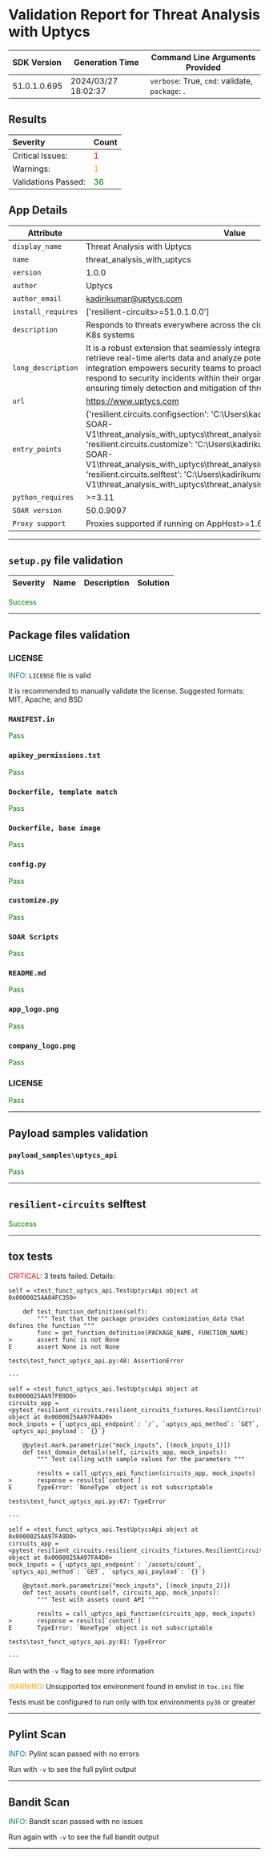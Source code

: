 

# Validation Report for Threat Analysis with Uptycs

| SDK Version       | Generation Time          | Command Line Arguments Provided |
| :---------------- | ------------------------ | ------------------------------- |
| 51.0.1.0.695 | 2024/03/27 18:02:37 | `verbose`: True, `cmd`: validate, `package`: . |

## Results
| **Severity** | **Count** |
| :----------- | --------- |
| Critical Issues:    | <span style="color:red"> 1 </span> |
| Warnings:           | <span style="color:orange"> 1 </span>  |
| Validations Passed: | <span style="color:green"> 36  </span>   |


## App Details
| Attribute | Value |
| --------- | ----- |
| `display_name` | Threat Analysis with Uptycs |
| `name` | threat_analysis_with_uptycs |
| `version` | 1.0.0 |
| `author` | Uptycs |
| `author_email` | kadirikumar@uptycs.com |
| `install_requires` | ['resilient-circuits>=51.0.1.0.0'] |
| `description` | Responds to threats everywhere across the cloud, endpoints, containers, and K8s systems |
| `long_description` | It is a robust extension that seamlessly integrates with the Uptycs platform to retrieve real-time alerts data and analyze potential security threats.     This integration empowers security teams to proactively monitor, analyze, and respond to security incidents within their organization's IT infrastructure, ensuring timely detection and mitigation of threats. |
| `url` | https://www.uptycs.com |
| `entry_points` | {'resilient.circuits.configsection': 'C:\\Users\\kadirikumar\\Downloads\\QRADAR-SOAR-V1\\threat_analysis_with_uptycs\\threat_analysis_with_uptycs\\util\\config.py',<br> 'resilient.circuits.customize': 'C:\\Users\\kadirikumar\\Downloads\\QRADAR-SOAR-V1\\threat_analysis_with_uptycs\\threat_analysis_with_uptycs\\util\\customize.py',<br> 'resilient.circuits.selftest': 'C:\\Users\\kadirikumar\\Downloads\\QRADAR-SOAR-V1\\threat_analysis_with_uptycs\\threat_analysis_with_uptycs\\util\\selftest.py'} |
| `python_requires` | >=3.11 |
| `SOAR version` | 50.0.9097 |
| `Proxy support` | Proxies supported if running on AppHost>=1.6 |

---


## `setup.py` file validation
| Severity | Name | Description | Solution |
| --- | --- | --- | --- |

<span style="color:green">Success</span>


---


## Package files validation

### LICENSE
<span style="color:teal">INFO</span>: `LICENSE` file is valid

It is recommended to manually validate the license. Suggested formats: MIT, Apache, and BSD


### `MANIFEST.in`
<span style="color:green">Pass</span>


### `apikey_permissions.txt`
<span style="color:green">Pass</span>


### `Dockerfile, template match`
<span style="color:green">Pass</span>


### `Dockerfile, base image`
<span style="color:green">Pass</span>


### ``config.py``
<span style="color:green">Pass</span>


### ``customize.py``
<span style="color:green">Pass</span>


### `SOAR Scripts`
<span style="color:green">Pass</span>


### `README.md`
<span style="color:green">Pass</span>


### `app_logo.png`
<span style="color:green">Pass</span>


### `company_logo.png`
<span style="color:green">Pass</span>


### LICENSE
<span style="color:green">Pass</span>

 
---
 

## Payload samples validation

### `payload_samples\uptycs_api`
<span style="color:green">Pass</span>

 
---
 

## `resilient-circuits` selftest

<span style="color:green">Success</span>


---
 

## tox tests
<span style="color:red">CRITICAL</span>: 3 tests failed. Details:

	self = <test_funct_uptycs_api.TestUptycsApi object at 0x0000025AA84FC350>
	
	    def test_function_definition(self):
	        """ Test that the package provides customization_data that defines the function """
	        func = get_function_definition(PACKAGE_NAME, FUNCTION_NAME)
	>       assert func is not None
	E       assert None is not None
	
	tests\test_funct_uptycs_api.py:48: AssertionError
	
	---
	
	self = <test_funct_uptycs_api.TestUptycsApi object at 0x0000025AA97FB9D0>
	circuits_app = <pytest_resilient_circuits.resilient_circuits_fixtures.ResilientCircuits object at 0x0000025AA97FA4D0>
	mock_inputs = {`uptycs_api_endpoint`: `/`, `uptycs_api_method`: `GET`, `uptycs_api_payload`: `{}`}
	
	    @pytest.mark.parametrize("mock_inputs", [(mock_inputs_1)])
	    def test_domain_details(self, circuits_app, mock_inputs):
	        """ Test calling with sample values for the parameters """
	    
	        results = call_uptycs_api_function(circuits_app, mock_inputs)
	>       response = results[`content`]
	E       TypeError: `NoneType` object is not subscriptable
	
	tests\test_funct_uptycs_api.py:67: TypeError
	
	---
	
	self = <test_funct_uptycs_api.TestUptycsApi object at 0x0000025AA97FA9D0>
	circuits_app = <pytest_resilient_circuits.resilient_circuits_fixtures.ResilientCircuits object at 0x0000025AA97FA4D0>
	mock_inputs = {`uptycs_api_endpoint`: `/assets/count`, `uptycs_api_method`: `GET`, `uptycs_api_payload`: `{}`}
	
	    @pytest.mark.parametrize("mock_inputs", [(mock_inputs_2)])
	    def test_assets_count(self, circuits_app, mock_inputs):
	        """ Test with assets count API """
	    
	        results = call_uptycs_api_function(circuits_app, mock_inputs)
	>       response = results[`content`]
	E       TypeError: `NoneType` object is not subscriptable
	
	tests\test_funct_uptycs_api.py:81: TypeError
	
	---
	
	


Run with the `-v` flag to see more information

<span style="color:orange">WARNING</span>: Unsupported tox environment found in envlist in `tox.ini` file

Tests must be configured to run only with tox environments `py36` or greater



---
 

## Pylint Scan
<span style="color:teal">INFO</span>: Pylint scan passed with no errors

Run with `-v` to see the full pylint output



---
 

## Bandit Scan
<span style="color:teal">INFO</span>: Bandit scan passed with no issues

Run again with `-v` to see the full bandit output



---
 